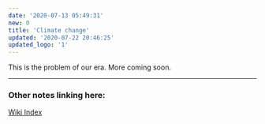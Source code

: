 ```yaml
---
date: '2020-07-13 05:49:31'
new: 0
title: 'Climate change'
updated: '2020-07-22 20:46:25'
updated_logo: '1'
---
```

This is the problem of our era. More coming soon.

---
### Other notes linking here:

[Wiki Index](/index/)
